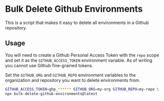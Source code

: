 # Bulk Delete Github Environments

This is a script that makes it easy to delete all environments in a Github repository.

## Usage

You will need to create a Github Personal Access Token with the `repo` scope and set it as the `GITHUB_ACCESS_TOKEN` environment variable. As of writing you cannot use Github fine-grained tokens.

Set the `GITHUB_ORG` and `GITHUB_REPO` environment variables to the organization and repository you want to delete environments from.

```bash
GITHUB_ACCESS_TOKEN=ghp_****** GITHUB_ORG=my-org GITHUB_REPO=my-repo \
npx bulk-delete-github-environments@latest
```
